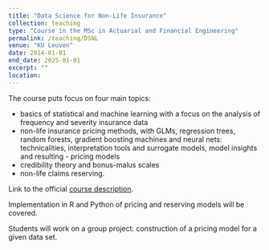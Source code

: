 ```yaml
---
title: "Data Science for Non-Life Insurance"
collection: teaching
type: "Course in the MSc in Actuarial and Financial Engineering"
permalink: /teaching/DSNL
venue: "KU Leuven"
date: 2014-01-01
end_date: 2025-01-01
excerpt: ""
location: 
---
```


The course puts focus on four main topics:

- basics of statistical and machine learning with a focus on the analysis of frequency and severity insurance data
- non-life insurance pricing methods, with GLMs, regression trees, random forests, gradient boosting machines and neural nets: technicalities, interpretation tools and surrogate models, model insights and resulting - pricing models
- credibility theory and bonus-malus scales
- non-life claims reserving.

Link to the official [course description](https://onderwijsaanbod.kuleuven.be/syllabi/e/D0N56AE.htm#activetab=doelstellingen_idp35200).

Implementation in R and Python of pricing and reserving models will be covered.

Students will work on a group project: construction of a pricing model for a given data set.